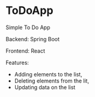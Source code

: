 # ToDoApp

Simple To Do App

Backend: Spring Boot

Frontend: React

Features:

- Adding elements to the list,
- Deleting elements from the lit,
- Updating data on the list

